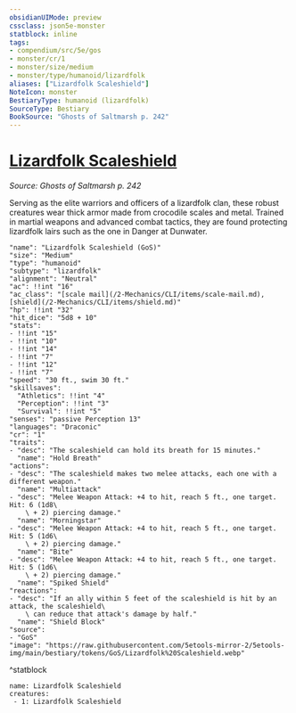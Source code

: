 ```yaml
---
obsidianUIMode: preview
cssclass: json5e-monster
statblock: inline
tags:
- compendium/src/5e/gos
- monster/cr/1
- monster/size/medium
- monster/type/humanoid/lizardfolk
aliases: ["Lizardfolk Scaleshield"]
NoteIcon: monster
BestiaryType: humanoid (lizardfolk)
SourceType: Bestiary
BookSource: "Ghosts of Saltmarsh p. 242"
---
```

# [Lizardfolk Scaleshield](2-Mechanics/CLI/bestiary/humanoid/lizardfolk-scaleshield-gos.md)
*Source: Ghosts of Saltmarsh p. 242*  

Serving as the elite warriors and officers of a lizardfolk clan, these robust creatures wear thick armor made from crocodile scales and metal. Trained in martial weapons and advanced combat tactics, they are found protecting lizardfolk lairs such as the one in Danger at Dunwater.

```statblock
"name": "Lizardfolk Scaleshield (GoS)"
"size": "Medium"
"type": "humanoid"
"subtype": "lizardfolk"
"alignment": "Neutral"
"ac": !!int "16"
"ac_class": "[scale mail](/2-Mechanics/CLI/items/scale-mail.md), [shield](/2-Mechanics/CLI/items/shield.md)"
"hp": !!int "32"
"hit_dice": "5d8 + 10"
"stats":
- !!int "15"
- !!int "10"
- !!int "14"
- !!int "7"
- !!int "12"
- !!int "7"
"speed": "30 ft., swim 30 ft."
"skillsaves":
  "Athletics": !!int "4"
  "Perception": !!int "3"
  "Survival": !!int "5"
"senses": "passive Perception 13"
"languages": "Draconic"
"cr": "1"
"traits":
- "desc": "The scaleshield can hold its breath for 15 minutes."
  "name": "Hold Breath"
"actions":
- "desc": "The scaleshield makes two melee attacks, each one with a different weapon."
  "name": "Multiattack"
- "desc": "Melee Weapon Attack: +4 to hit, reach 5 ft., one target. Hit: 6 (1d8\
    \ + 2) piercing damage."
  "name": "Morningstar"
- "desc": "Melee Weapon Attack: +4 to hit, reach 5 ft., one target. Hit: 5 (1d6\
    \ + 2) piercing damage."
  "name": "Bite"
- "desc": "Melee Weapon Attack: +4 to hit, reach 5 ft., one target. Hit: 5 (1d6\
    \ + 2) piercing damage."
  "name": "Spiked Shield"
"reactions":
- "desc": "If an ally within 5 feet of the scaleshield is hit by an attack, the scaleshield\
    \ can reduce that attack's damage by half."
  "name": "Shield Block"
"source":
- "GoS"
"image": "https://raw.githubusercontent.com/5etools-mirror-2/5etools-img/main/bestiary/tokens/GoS/Lizardfolk%20Scaleshield.webp"
```
^statblock

```encounter-table
name: Lizardfolk Scaleshield
creatures:
 - 1: Lizardfolk Scaleshield
```